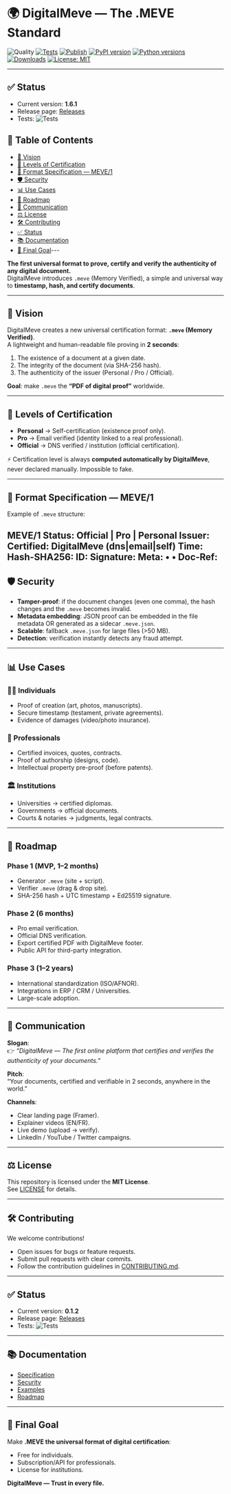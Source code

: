 # 🌍 DigitalMeve — The .MEVE Standard  

![Quality](https://github.com/BACOUL/digitalmeve/actions/workflows/quality.yml/badge.svg?branch=main&t=202508301200)
[![Tests](https://github.com/BACOUL/digitalmeve/actions/workflows/tests.yml/badge.svg?branch=main&t=202508301200)](https://github.com/BACOUL/digitalmeve/actions/workflows/tests.yml)
[![Publish](https://github.com/BACOUL/digitalmeve/actions/workflows/publish.yml/badge.svg?branch=main&t=202508301200)](https://github.com/BACOUL/digitalmeve/actions/workflows/publish.yml)
[![PyPI version](https://img.shields.io/pypi/v/digitalmeve.svg?cacheSeconds=600)](https://pypi.org/project/digitalmeve/)
[![Python versions](https://img.shields.io/pypi/pyversions/digitalmeve.svg?cacheSeconds=600)](https://pypi.org/project/digitalmeve/)
[![Downloads](https://static.pepy.tech/badge/digitalmeve/month)](https://pepy.tech/project/digitalmeve)
[![License: MIT](https://img.shields.io/badge/License-MIT-green.svg)](LICENSE)  

---

## ✅ Status  

- Current version: **1.6.1**  
- Release page: [Releases](../../releases)  
- Tests: ![Tests](https://github.com/BACOUL/digitalmeve/actions/workflows/tests.yml/badge.svg?branch=main&t=202508301200)

## 📑 Table of Contents  

- [🚀 Vision](#-vision)  
- [🔑 Levels of Certification](#-levels-of-certification)  
- [📂 Format Specification — MEVE/1](#-format-specification--meve1)  
- [🛡 Security](#-security)  
- [📊 Use Cases](#-use-cases)  
- [📜 Roadmap](#-roadmap)  
- [📢 Communication](#-communication)  
- [⚖ License](#-license)  
- [🛠 Contributing](#-contributing)  
- [✅ Status](#-status)  
- [📚 Documentation](#-documentation)  
- [🌟 Final Goal](#-final-goal)---

**The first universal format to prove, certify and verify the authenticity of any digital document.**  
DigitalMeve introduces `.meve` (Memory Verified), a simple and universal way to **timestamp, hash, and certify documents**.  

---

## 🚀 Vision  

DigitalMeve creates a new universal certification format: **`.meve` (Memory Verified)**.  
A lightweight and human-readable file proving in **2 seconds**:  

1. The existence of a document at a given date.  
2. The integrity of the document (via SHA-256 hash).  
3. The authenticity of the issuer (Personal / Pro / Official).  

**Goal**: make `.meve` the **“PDF of digital proof”** worldwide.  

---

## 🔑 Levels of Certification  

- **Personal** → Self-certification (existence proof only).  
- **Pro** → Email verified (identity linked to a real professional).  
- **Official** → DNS verified / institution (official certification).  

⚡ Certification level is always **computed automatically by DigitalMeve**, never declared manually. Impossible to fake.  

---

## 📂 Format Specification — MEVE/1  

Example of `.meve` structure:

MEVE/1 Status: Official | Pro | Personal Issuer: <identity> Certified: DigitalMeve (dns|email|self) Time: <UTC timestamp> Hash-SHA256: <document hash> ID: <short unique code> Signature: <Ed25519 base64> Meta: <filename> • <size bytes> • <mime> Doc-Ref: <optional internal reference>
---

## 🛡 Security  

- **Tamper-proof**: if the document changes (even one comma), the hash changes and the `.meve` becomes invalid.  
- **Metadata embedding**: JSON proof can be embedded in the file metadata OR generated as a sidecar `.meve.json`.  
- **Scalable**: fallback `.meve.json` for large files (>50 MB).  
- **Detection**: verification instantly detects any fraud attempt.  

---

## 📊 Use Cases  

### 🧑‍💻 Individuals  
- Proof of creation (art, photos, manuscripts).  
- Secure timestamp (testament, private agreements).  
- Evidence of damages (video/photo insurance).  

### 👔 Professionals  
- Certified invoices, quotes, contracts.  
- Proof of authorship (designs, code).  
- Intellectual property pre-proof (before patents).  

### 🏛 Institutions  
- Universities → certified diplomas.  
- Governments → official documents.  
- Courts & notaries → judgments, legal contracts.  

---

## 📜 Roadmap  

### Phase 1 (MVP, 1–2 months)  
- Generator `.meve` (site + script).  
- Verifier `.meve` (drag & drop site).  
- SHA-256 hash + UTC timestamp + Ed25519 signature.  

### Phase 2 (6 months)  
- Pro email verification.  
- Official DNS verification.  
- Export certified PDF with DigitalMeve footer.  
- Public API for third-party integration.  

### Phase 3 (1–2 years)  
- International standardization (ISO/AFNOR).  
- Integrations in ERP / CRM / Universities.  
- Large-scale adoption.  

---

## 📢 Communication  

**Slogan**:  
👉 *“DigitalMeve — The first online platform that certifies and verifies the authenticity of your documents.”*  

**Pitch**:  
“Your documents, certified and verifiable in 2 seconds, anywhere in the world.”  

**Channels**:  
- Clear landing page (Framer).  
- Explainer videos (EN/FR).  
- Live demo (upload → verify).  
- LinkedIn / YouTube / Twitter campaigns.  

---

## ⚖ License  

This repository is licensed under the **MIT License**.  
See [LICENSE](./LICENSE) for details.  

---

## 🛠 Contributing  

We welcome contributions!  
- Open issues for bugs or feature requests.  
- Submit pull requests with clear commits.  
- Follow the contribution guidelines in [CONTRIBUTING.md](./CONTRIBUTING.md).  

---

## ✅ Status  

- Current version: **0.1.2**  
- Release page: [Releases](../../releases)  
- Tests: ![Tests](https://github.com/BACOUL/digitalmeve/actions/workflows/tests.yml/badge.svg)  

---

## 📚 Documentation  

- [Specification](./docs/specification.md)  
- [Security](./docs/security.md)  
- [Examples](./docs/examples.md)  
- [Roadmap](./docs/roadmap.md)  

---

## 🌟 Final Goal  

Make **.MEVE the universal format of digital certification**:  
- Free for individuals.  
- Subscription/API for professionals.  
- License for institutions.  

**DigitalMeve — Trust in every file.**
